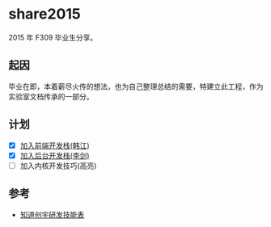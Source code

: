# share2015

2015 年 F309 毕业生分享。

## 起因

毕业在即，本着薪尽火传的想法，也为自己整理总结的需要，特建立此工程，作为实验室文档传承的一部分。

## 计划

* [X] [加入前端开发栈(韩江)](./hanjiang/README.md)
* [X] [加入后台开发栈(李剑)](./lijian/readme.md)
* [ ] 加入内核开发技巧(高亮)

## 参考

* [知道创宇研发技能表](https://github.com/knownsec/RD_Checklist)

